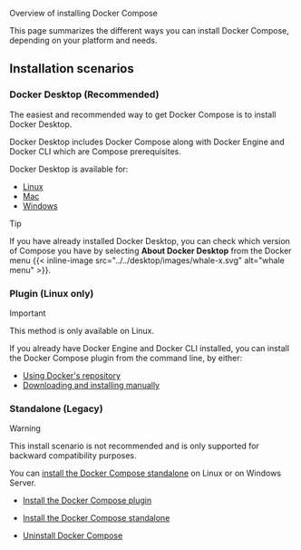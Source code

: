 Overview of installing Docker Compose


This page summarizes the different ways you can install Docker Compose, depending on your platform and needs.

## Installation scenarios 

### Docker Desktop (Recommended)

The easiest and recommended way to get Docker Compose is to install Docker Desktop. 

Docker Desktop includes Docker Compose along with Docker Engine and Docker CLI which are Compose prerequisites. 

Docker Desktop is available for:
- [Linux](/manuals/desktop/setup/install/linux/_index.md)
- [Mac](/manuals/desktop/setup/install/mac-install.md)
- [Windows](/manuals/desktop/setup/install/windows-install.md)

> [!TIP]
> 
> If you have already installed Docker Desktop, you can check which version of Compose you have by selecting **About Docker Desktop** from the Docker menu {{< inline-image src="../../desktop/images/whale-x.svg" alt="whale menu" >}}.

### Plugin (Linux only)

> [!IMPORTANT]
>
> This method is only available on Linux.

If you already have Docker Engine and Docker CLI installed, you can install the Docker Compose plugin from the command line, by either:
- [Using Docker's repository](linux.md#install-using-the-repository)
- [Downloading and installing manually](linux.md#install-the-plugin-manually)

### Standalone (Legacy)

> [!WARNING]
>
> This install scenario is not recommended and is only supported for backward compatibility purposes.

You can [install the Docker Compose standalone](standalone.md) on Linux or on Windows Server.




- [Install the Docker Compose plugin](https://docs.docker.com/compose/install/linux/)

- [Install the Docker Compose standalone](https://docs.docker.com/compose/install/standalone/)

- [Uninstall Docker Compose](https://docs.docker.com/compose/install/uninstall/)
